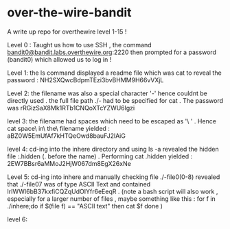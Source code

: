 # over-the-wire-bandit
A write up repo for overthewire level 1-15 !

Level 0 : Taught us how to use SSH , the command bandit0@bandit.labs.overthewire.org:2220 then prompted for a password (bandit0) which allowed us to log in !

Level 1: the ls command displayed a readme file which was cat to reveal the password : NH2SXQwcBdpmTEzi3bvBHMM9H66vVXjL

Level 2: the filename was also a special character '-' hence couldnt be directly used . the full file path ./- had to be specified for cat . The password was rRGizSaX8Mk1RTb1CNQoXTcYZWU6lgzi

level 3: the filename had spaces which need to be escaped as '\ ' . Hence cat space\ in\ the\ filename yielded : aBZ0W5EmUfAf7kHTQeOwd8bauFJ2lAiG

level 4: cd-ing into the inhere directory and using ls -a revealed the hidden file :.hidden (. before the name) . Performing cat .hidden yielded : 2EW7BBsr6aMMoJ2HjW067dm8EgX26xNe

Level 5: cd-ing into inhere and manually checking file ./-file0(0-8) revealed that ./-file07 was of type ASCII Text and contained lrIWWI6bB37kxfiCQZqUdOIYfr6eEeqR . (note a bash script will also work , especially for a larger number of files , maybe something like this :
for f in ./inhere;do
        if $(file f) == "ASCII text"
        then
                cat $f
done
)

level 6:
